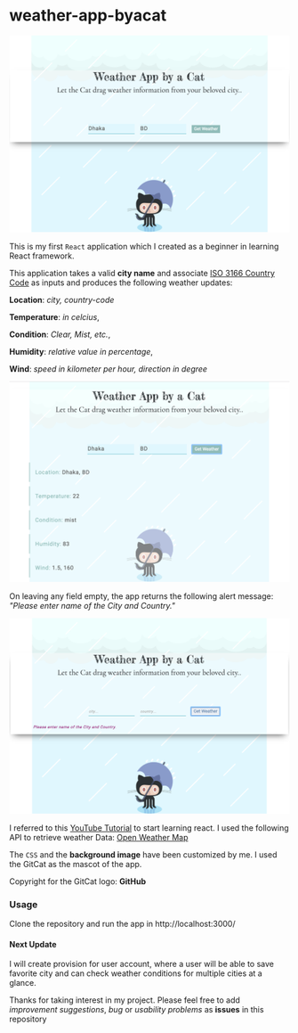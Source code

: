 # weather-app-byacat

![App Preview](https://github.com/Nazarah/weather-app-byacat/blob/gh-pages/static/media/Preview.png "Application Preview")


This is my first `React` application which I created as a beginner in learning React framework.

This application takes a valid **city name** and associate [ISO 3166 Country Code](https://en.wikipedia.org/wiki/List_of_ISO_3166_country_codes) as inputs and produces the following weather updates:

**Location**: *city, country-code*

**Temperature**: *in celcius*,

**Condition**: *Clear, Mist, etc.*,

**Humidity**: *relative value in percentage*,

**Wind**: *speed in kilometer per hour, direction in degree*



![Weather Updates](https://github.com/Nazarah/weather-app-byacat/blob/gh-pages/static/media/WeatherResult.png "Weather result fetched for a city.")



On leaving any field empty, the app returns the following alert message: *"Please enter name of the City and Country."*



![Alert Text](https://github.com/Nazarah/weather-app-byacat/blob/gh-pages/static/media/Alert.png "Alert text on empty input submission.")



I referred to this [YouTube Tutorial](https://www.youtube.com/watch?v=204C9yNeOYI&list=PL0YyRgsdKp0qCuba8CBZGMNx0ZhfE39kJ&index=2&t=0s) to start learning react.
I used the following API to retrieve weather Data: [Open Weather Map](https://openweathermap.org/api)

The `CSS` and the **background image** have been customized by me.
I used the GitCat as the mascot of the app.

Copyright for the GitCat logo: **GitHub**

### Usage

Clone the repository and run the app in http://localhost:3000/

#### Next Update

I will create provision for user account, where a user will be able to save favorite city and can check weather conditions for multiple cities at a glance.



Thanks for taking interest in my project. 
Please feel free to add *improvement suggestions*, *bug* or *usability problems* as **issues** in this repository






